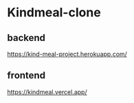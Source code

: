 # Kindmeal-clone
## backend 
https://kind-meal-project.herokuapp.com/


## frontend

https://kindmeal.vercel.app/



